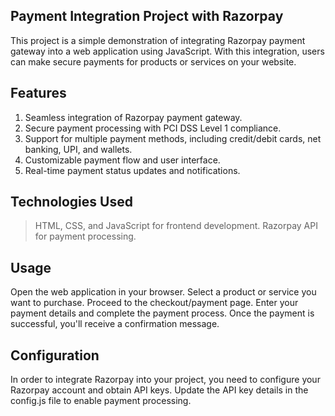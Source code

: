 ## Payment Integration Project with Razorpay

This project is a simple demonstration of integrating Razorpay payment gateway into a web application using JavaScript. With this integration, users can make secure payments for products or services on your website.

## Features

1. Seamless integration of Razorpay payment gateway.
2. Secure payment processing with PCI DSS Level 1 compliance.
3. Support for multiple payment methods, including credit/debit cards, net banking, UPI, and wallets.
4. Customizable payment flow and user interface.
5. Real-time payment status updates and notifications.

## Technologies Used

> HTML, CSS, and JavaScript for frontend development.
> Razorpay API for payment processing.

## Usage

Open the web application in your browser.
Select a product or service you want to purchase.
Proceed to the checkout/payment page.
Enter your payment details and complete the payment process.
Once the payment is successful, you'll receive a confirmation message.


## Configuration
In order to integrate Razorpay into your project, you need to configure your Razorpay account and obtain API keys. Update the API key details in the config.js file to enable payment processing.
